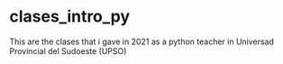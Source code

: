 # clases_intro_py
 This are the clases that i gave in 2021 as a python teacher in Universad Provincial del Sudoeste (UPSO)
